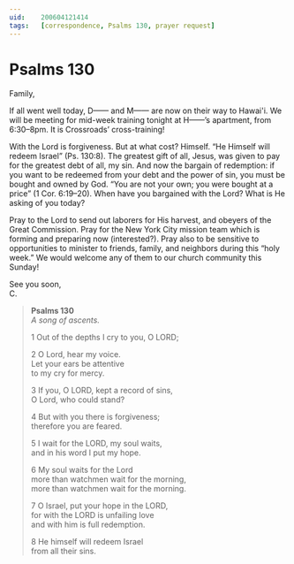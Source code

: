 ```yaml
---
uid:	200604121414
tags:	[correspondence, Psalms 130, prayer request]
---
```

  
# Psalms 130

Family,

If all went well today, D—— and M—— are now on their way to Hawai'i. We will be meeting for mid-week training tonight at H——’s apartment, from 6:30–8pm. It is Crossroads’ cross-training!

With the Lord is forgiveness. But at what cost? Himself. “He Himself will redeem Israel” (Ps. 130:8). The greatest gift of all, Jesus, was given to pay for the greatest debt of all, my sin. And now the bargain of redemption: if you want to be redeemed from your debt and the power of sin, you must be bought and owned by God. “You are not your own; you were bought at a price” (1 Cor. 6:19–20). When have you bargained with the Lord? What is He asking of you today?

Pray to the Lord to send out laborers for His harvest, and obeyers of the Great Commission. Pray for the New York City mission team which is forming and preparing now (interested?). Pray also to be sensitive to opportunities to minister to friends, family, and neighbors during this “holy week.” We would welcome any of them to our church community this Sunday!

See you soon,  
C.

> **Psalms 130**  
> *A song of ascents.*
> 
> 1 Out of the depths I cry to you, O LORD;
> 
> 2 O Lord, hear my voice.  
> Let your ears be attentive  
> to my cry for mercy.
> 
> 3 If you, O LORD, kept a record of sins,  
> O Lord, who could stand?
> 
> 4 But with you there is forgiveness;  
> therefore you are feared.
> 
> 5 I wait for the LORD, my soul waits,  
> and in his word I put my hope.
> 
> 6 My soul waits for the Lord  
> more than watchmen wait for the morning,  
> more than watchmen wait for the morning.
> 
> 7 O Israel, put your hope in the LORD,  
> for with the LORD is unfailing love  
> and with him is full redemption.
> 
> 8 He himself will redeem Israel  
> from all their sins.
